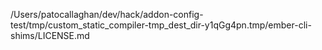 /Users/patocallaghan/dev/hack/addon-config-test/tmp/custom_static_compiler-tmp_dest_dir-y1qGg4pn.tmp/ember-cli-shims/LICENSE.md